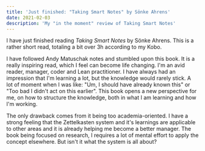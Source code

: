 ```yaml
---
title: 'Just finished: "Taking Smart Notes" by Sönke Ahrens'
date: 2021-02-03
description: 'My "in the moment" review of Taking Smart Notes'
---
```


I have just finished reading _Taking Smart Notes_ by Sönke Ahrens. This is a rather short read, totaling a bit over 3h according to my Kobo.

I have followed Andy Matuschak notes and stumbled upon this book. It is a really inspiring read, which I feel can become life changing. I'm an avid reader, manager, coder and Lean practitioner.
I have always had an impression that I'm learning a lot, but the knowledge would rarely stick. A lot of moment when I was like: "Um, I should have already known this" or "Too bad I didn't act on this earlier". This book opens a new perspective for me, on how to structure the knowledge, both in what I am learning and how I'm working.

The only drawback comes from it being too academia-oriented. I have a strong feeling that the Zettelkasten system and it's learnings are applicable to other areas and it is already helping me become a better manager.
The book being focused on research, I requires a lot of mental effort to apply the concept elsewhere. But isn't it what the system is all about?
